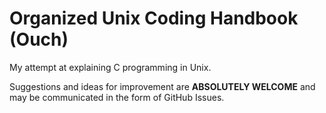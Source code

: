 # Organized Unix Coding Handbook (Ouch)

My attempt at explaining C programming in Unix.

Suggestions and ideas for improvement are **ABSOLUTELY WELCOME** and
may be communicated in the form of GitHub Issues.
